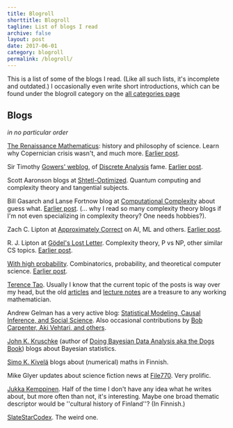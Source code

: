 ```yaml
---
title: Blogroll
shorttitle: Blogroll
tagline: List of blogs I read
archive: false
layout: post
date: 2017-06-01
category: blogroll
permalink: /blogroll/
---
```


This is a list of some of the blogs I read. (Like all such lists, it's incomplete and outdated.)
I occasionally even write short introductions, which can be found under the blogroll category on the <a href="{{site.baseurl}}/all_categories/" class="category-link">all categories page</a>

## Blogs

*in no particular order*

[The Renaissance Mathematicus](https://thonyc.wordpress.com/): history and philosophy of science. Learn why Copernician crisis wasn't, and much more. [Earlier post]({{site.baseurl}}/blogroll-renaissance.html).

Sir Timothy [Gowers' weblog](https://gowers.wordpress.com/), of [Discrete Analysis](http://discreteanalysisjournal.com/) fame. [Earlier post]({{site.baseurl}}/blogroll-gowers.html).

Scott Aaronson blogs at [Shtetl-Optimized](http://www.scottaaronson.com/blog/). Quantum computing and complexity theory and tangential subjects.

Bill Gasarch and Lanse Fortnow blog at [Computational Complexity](http://blog.computationalcomplexity.org/) about guess what. [Earlier post]({{site.baseurl}}/blogroll-computational-complexity.html). (... why I read so many complexity theory blogs if I'm not even specializing in complexity theory? One needs hobbies?).

Zach C. Lipton at [Approximately Correct](http://approximatelycorrect.com/) on AI, ML and others. [Earlier post]({{site.baseurl}}link-zachary-lipton-ai-misinformation.html).

R. J. Lipton at [Gödel's Lost Letter](https://rjlipton.wordpress.com/). Complexity theory, P vs NP, other similar CS topics. [Earlier post]({{site.baseurl}}/blogroll-godels-lost-letter.html).

[With high probability](https://samidavies.wordpress.com/).  Combinatorics, probability, and theoretical computer science. [Earlier post]({{site.baseurl}}/blogroll-with-high-probability.html).

[Terence Tao](https://terrytao.wordpress.com/). Usually I know that the current topic of the posts is way over my head, but the old [articles](https://terrytao.wordpress.com/2012/04/02/a-cheap-version-of-nonstandard-analysis/) and [lecture notes](https://terrytao.wordpress.com/category/teaching/245a-real-analysis/) are a treasure to any working mathematician.

Andrew Gelman has a very active blog: [Statistical Modeling, Causal Inference, and Social Science](http://andrewgelman.com/). Also occasional contributions by [Bob Carpenter, Aki Vehtari, and others](http://andrewgelman.com/authors/).

[John K. Kruschke](https://doingbayesiandataanalysis.blogspot.com) (author of [Doing Bayesian Data Analysis aka the Dogs Book](https://sites.google.com/site/doingbayesiandataanalysis/)) blogs about Bayesian statistics.

[Simo K. Kivelä](http://simokivela.blogspot.fi) blogs about (numerical) maths in Finnish.

Mike Glyer updates about science fiction news at [File770](http://file770.com). Very prolific.

[Jukka Kemppinen](http://kemppinen.blogspot.fi). Half of the time I don't have any idea what he writes about, but more often than not, it's interesting. Maybe one broad thematic descriptor would be ''cultural history of Finland''? (In Finnish.)

[SlateStarCodex](http://slatestarcodex.com/about/). The weird one.
